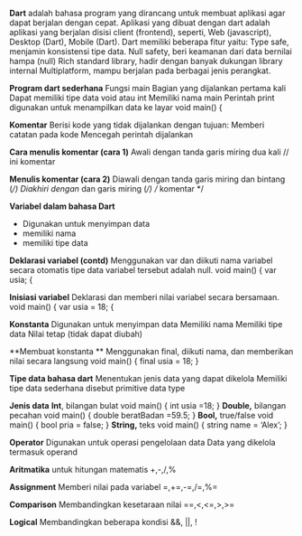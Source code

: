 **Dart** adalah bahasa program yang dirancang untuk membuat aplikasi agar dapat berjalan dengan cepat. Aplikasi yang dibuat dengan dart adalah aplikasi yang berjalan disisi client (frontend), seperti, Web (javascript), Desktop (Dart), Mobile (Dart). 
Dart memiliki beberapa fitur yaitu:
Type safe, menjamin konsistensi tipe data.
Null safety, beri keamanan dari data bernilai hampa (null)
Rich standard library, hadir dengan banyak dukungan library internal
Multiplatform, mampu berjalan pada berbagai jenis perangkat.

**Program dart sederhana**
Fungsi main
Bagian yang dijalankan pertama kali
Dapat memiliki tipe data void atau int
Memiliki nama main
Perintah print digunakan untuk menampilkan data ke layar
void main() {

**Komentar**
Berisi kode yang tidak dijalankan dengan tujuan:
Memberi catatan pada kode
Mencegah perintah dijalankan

**Cara menulis komentar (cara 1)**
Awali dengan tanda garis miring dua kali
// ini komentar

**Menulis komentar (cara 2)**
Diawali dengan tanda garis miring dan bintang (*/)
Diakhiri dengan* dan garis miring (*/)
/*
komentar
*/

**Variabel dalam bahasa Dart**
* Digunakan untuk menyimpan data 
* memiliki nama 
* memiliki tipe data

**Deklarasi variabel (contd)**
Menggunakan var dan diikuti nama variabel secara otomatis tipe data variabel tersebut adalah null.
void main() {
	var usia;
{

**Inisiasi variabel**
Deklarasi dan memberi nilai variabel secara bersamaan.
void main() {
var usia = 18;
{

**Konstanta**
Digunakan untuk menyimpan data
Memiliki nama
Memiliki tipe data
Nilai tetap (tidak dapat diubah)

**Membuat konstanta **
Menggunakan final, diikuti nama, dan memberikan nilai secara langsung
void main() {
	final usia = 18;
}

**Tipe data bahasa dart**
Menentukan jenis data yang dapat dikelola
Memiliki tipe data sederhana disebut primitive data type

**Jenis data**
**Int**, bilangan bulat
void main() {
int usia =18;
}
**Double,** bilangan pecahan
void main() {
double beratBadan =59.5;
}
**Bool,** true/false
void main() {
	bool pria = false;
}
**String,** teks
void main() {
string name = ‘Alex’;
}

**Operator**
Digunakan untuk operasi pengelolaan data
Data yang dikelola termasuk operand

**Aritmatika**
untuk hitungan matematis +,-,/,%

**Assignment**
Memberi nilai pada variabel =,+=,-=,/=,%=

**Comparison**
Membandingkan kesetaraan nilai
==,<,<=,>,>=

**Logical**
Membandingkan beberapa kondisi &&, ||, !







